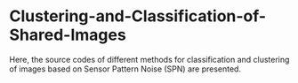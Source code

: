 # Clustering-and-Classification-of-Shared-Images
Here, the source codes of different methods for classification and clustering of images based on Sensor Pattern Noise (SPN) are presented.
